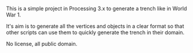 This is a simple project in Processing 3.x to generate a trench like in World War 1.

It's aim is to generate all the vertices and objects in a clear format so that other scripts can use them to quickly generate the trench in their domain.

No license, all public domain.
